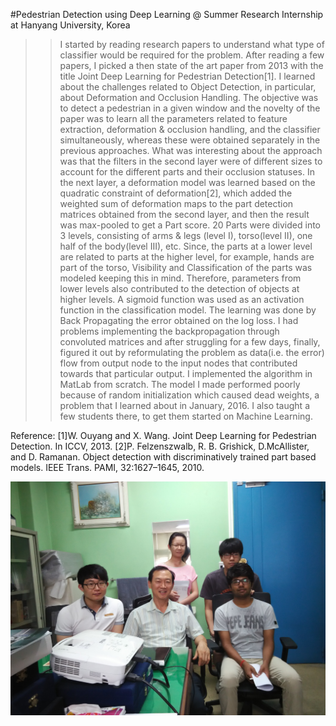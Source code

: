 #Pedestrian Detection using Deep Learning @ Summer Research Internship at Hanyang University, Korea

>>I started by reading research papers to understand what type of classifier would be required for the problem. After reading a few papers, I picked a then state of the art paper from 2013 with the title Joint Deep Learning for Pedestrian Detection[1]. I learned about the challenges related to Object Detection, in particular, about Deformation and Occlusion Handling. The objective was to detect a pedestrian in a given window and the novelty of the paper was to learn all the parameters related to feature extraction, deformation & occlusion handling, and the classifier simultaneously, whereas these were obtained separately in the previous approaches. What was interesting about the approach was that the filters in the second layer were of different sizes to account for the different parts and their occlusion statuses. In the next layer, a deformation model was learned based on the quadratic constraint of deformation[2], which added the weighted sum of deformation maps to the part detection matrices obtained from the second layer, and then the result was max-pooled to get a Part score. 20 Parts were divided into 3 levels, consisting of arms & legs (level I), torso(level II), one half of the body(level III), etc. Since, the parts at a lower level are related to parts at the higher level, for example, hands are part of the torso, Visibility and Classification of the parts was modeled keeping this in mind. Therefore, parameters from lower levels also contributed to the detection of objects at higher levels. A sigmoid function was used as an activation function in the classification model. The learning was done by Back Propagating the error obtained on the log loss.
>>I had problems implementing the backpropagation through convoluted matrices and after struggling for a few days, finally, figured it out by reformulating the problem as data(i.e. the error) flow from output node to the input nodes that contributed towards that particular output. I implemented the algorithm in MatLab from scratch. The model I made performed poorly because of random initialization which caused dead weights, a problem that I learned about in January, 2016. 
>>I also taught a few students there, to get them started on Machine Learning.   

Reference:
[1]W. Ouyang and X. Wang. Joint Deep Learning for Pedestrian Detection. In ICCV, 2013.
[2]P. Felzenszwalb, R. B. Grishick, D.McAllister, and D. Ramanan. Object detection with discriminatively trained part based models. IEEE Trans. PAMI, 32:1627–1645, 2010.

![At Prof. Hyunchul Shin's Office on the last day of my Internship](../Im1.jpg) 